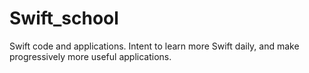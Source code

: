 # Swift_school

Swift code and applications. Intent to learn more Swift daily, and make progressively more useful applications.
